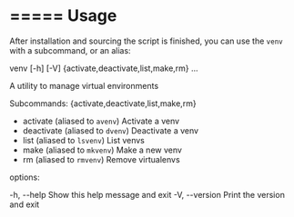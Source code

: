 =====
Usage
=====

After installation and sourcing the script is finished, you can use the `venv` with a subcommand, or an alias:

venv [-h] [-V] {activate,deactivate,list,make,rm} ...

A utility to manage virtual environments

Subcommands: {activate,deactivate,list,make,rm}

-   activate (aliased to `avenv`)
    Activate a venv
-   deactivate (aliased to `dvenv`)
    Deactivate a venv
-   list (aliased to `lsvenv`)
    List venvs
-   make (aliased to `mkvenv`)
    Make a new venv
-   rm (aliased to `rmvenv`)
    Remove virtualenvs

options:

-h, --help
Show this help message and exit
-V, --version
Print the version and exit
